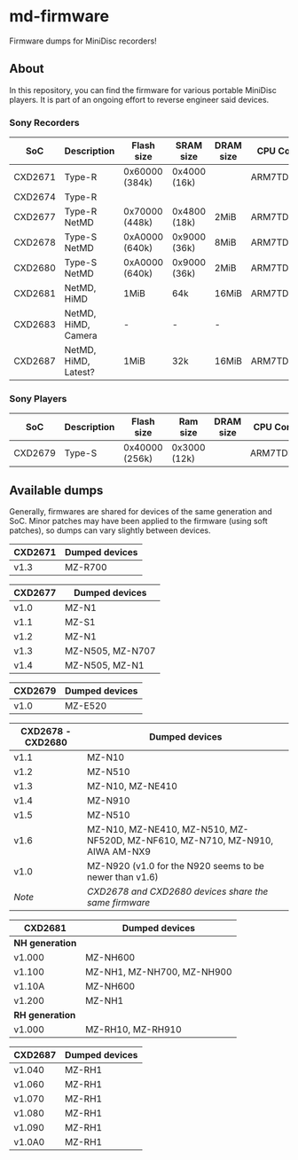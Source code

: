 # md-firmware
Firmware dumps for MiniDisc recorders!

## About
In this repository, you can find the firmware for various portable MiniDisc players. It is part of an ongoing effort to reverse engineer said devices.

### Sony Recorders
| **SoC** | **Description**  | **Flash size** | **SRAM size**   | **DRAM size**    | **CPU Core**  |
|---------|------------------|----------------|-----------------|------------------|---------------|
| CXD2671 | Type-R           | 0x60000 (384k) | 0x4000 (16k)    |                  | ARM7TDMI      |
| CXD2674 | Type-R           |                |                 |                  |               |
| CXD2677 | Type-R NetMD     | 0x70000 (448k) | 0x4800 (18k)    | 2MiB             | ARM7TDMI      |
| CXD2678 | Type-S NetMD     | 0xA0000 (640k) | 0x9000 (36k)    | 8MiB             | ARM7TDMI      |
| CXD2680 | Type-S NetMD     | 0xA0000 (640k) | 0x9000 (36k)    | 2MiB             | ARM7TDMI      |
| CXD2681 | NetMD, HiMD      | 1MiB           | 64k             | 16MiB            | ARM7TDMI+     |
| CXD2683 | NetMD, HiMD, Camera  | -          | -               | -                |               |
| CXD2687 | NetMD, HiMD, Latest? | 1MiB       | 32k             | 16MiB            | ARM7TDMI+     |            

### Sony Players

| **SoC** | **Description** | **Flash size** | **Ram size** |  **DRAM size** | **CPU Core** |
|---------|-----------------|----------------|--------------|----------------|--------------|
| CXD2679 | Type-S          | 0x40000 (256k) | 0x3000 (12k) |                | ARM7TDMI     |

## Available dumps
Generally, firmwares are shared for devices of the same generation and SoC. 
Minor patches may have been applied to the firmware (using soft patches), so dumps can vary slightly between devices.

| **CXD2671** | **Dumped devices**                                             |
|-------------|----------------------------------------------------------------|
| v1.3        | MZ-R700                                                        |

| **CXD2677** | **Dumped devices**                                             |
|-------------|----------------------------------------------------------------|
| v1.0        | MZ-N1                                                          |
| v1.1        | MZ-S1                                                          |
| v1.2        | MZ-N1                                                          |
| v1.3        | MZ-N505, MZ-N707                                               |
| v1.4        | MZ-N505, MZ-N1                                                 |

| **CXD2679**           | **Dumped devices**                                             |
|-----------------------|----------------------------------------------------------------|
| v1.0                  | MZ-E520                                                        |

| **CXD2678 - CXD2680** | **Dumped devices**                                             |
|-----------------------|----------------------------------------------------------------|
| v1.1                  | MZ-N10                                                         |
| v1.2                  | MZ-N510                                                        |
| v1.3                  | MZ-N10, MZ-NE410                                               |
| v1.4                  | MZ-N910                                                        |
| v1.5                  | MZ-N510                                                        |
| v1.6                  | MZ-N10, MZ-NE410, MZ-N510, MZ-NF520D, MZ-NF610, MZ-N710, MZ-N910, AIWA AM-NX9 |
| v1.0                  | MZ-N920 (v1.0 for the N920 seems to be newer than v1.6)        |
| _Note_                | _CXD2678 and CXD2680 devices share the same firmware_          |

| **CXD2681**           | **Dumped devices**                                             |
|-----------------------|----------------------------------------------------------------|
| **NH generation**     |                                                                |
| v1.000                | MZ-NH600                                                       |
| v1.100                | MZ-NH1, MZ-NH700, MZ-NH900                                     |
| v1.10A                | MZ-NH600                                                       |
| v1.200                | MZ-NH1                                                         |
| **RH generation**     |                                                                |
| v1.000                | MZ-RH10, MZ-RH910                                              |


| **CXD2687**           | **Dumped devices**                                             |
|-----------------------|----------------------------------------------------------------|
| v1.040                | MZ-RH1                                                         |
| v1.060                | MZ-RH1                                                         |
| v1.070                | MZ-RH1                                                         |
| v1.080                | MZ-RH1                                                         |
| v1.090                | MZ-RH1                                                         |
| v1.0A0                | MZ-RH1                                                         |
